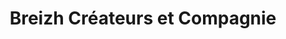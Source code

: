 ---
title: "Breizh Créateurs et Compagnie"
url: /montfort-sur-meu/breizh-createurs-et-compagnie/
shop: Kleidung
---